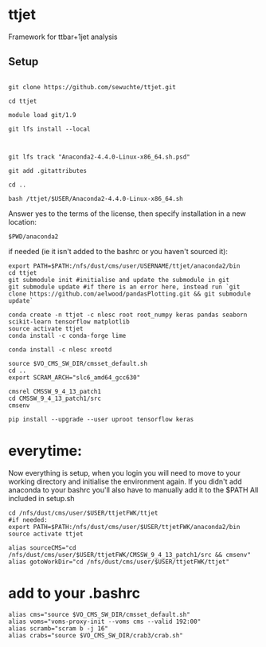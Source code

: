 # ttjet
Framework for ttbar+1jet analysis

## Setup

```mkdir ttjetFWK

git clone https://github.com/sewuchte/ttjet.git

cd ttjet

module load git/1.9

git lfs install --local



git lfs track "Anaconda2-4.4.0-Linux-x86_64.sh.psd"

git add .gitattributes

cd ..

bash /ttjet/$USER/Anaconda2-4.4.0-Linux-x86_64.sh
```

Answer yes to the terms of the license, then specify installation in a new location:
```
$PWD/anaconda2
```
if needed (ie it isn't added to the bashrc or you haven't sourced it):
```
export PATH=$PATH:/nfs/dust/cms/user/USERNAME/ttjet/anaconda2/bin
cd ttjet
git submodule init #initialise and update the submodule in git
git submodule update #if there is an error here, instead run `git clone https://github.com/aelwood/pandasPlotting.git && git submodule update`
```

```
conda create -n ttjet -c nlesc root root_numpy keras pandas seaborn scikit-learn tensorflow matplotlib
source activate ttjet
conda install -c conda-forge lime

conda install -c nlesc xrootd

source $VO_CMS_SW_DIR/cmsset_default.sh
cd ..
export SCRAM_ARCH="slc6_amd64_gcc630"

cmsrel CMSSW_9_4_13_patch1
cd CMSSW_9_4_13_patch1/src
cmsenv

pip install --upgrade --user uproot tensorflow keras
```

# everytime:
Now everything is setup, when you login you will need to move to your working directory and initialise the environment again. If you didn't add anaconda to your bashrc you'll also have to manually add it to the $PATH
All included in setup.sh
```
cd /nfs/dust/cms/user/$USER/ttjetFWK/ttjet
#if needed:
export PATH=$PATH:/nfs/dust/cms/user/$USER/ttjetFWK/anaconda2/bin
source activate ttjet

alias sourceCMS="cd /nfs/dust/cms/user/$USER/ttjetFWK/CMSSW_9_4_13_patch1/src && cmsenv"
alias gotoWorkDir="cd /nfs/dust/cms/user/$USER/ttjetFWK/ttjet"

```
# add to your .bashrc
```
alias cms="source $VO_CMS_SW_DIR/cmsset_default.sh"
alias voms="voms-proxy-init --voms cms --valid 192:00"
alias scramb="scram b -j 16"
alias crabs="source $VO_CMS_SW_DIR/crab3/crab.sh"
```
